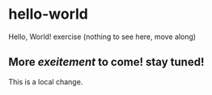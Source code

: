 # hello-world
Hello, World! exercise (nothing to see here, move along)
## More *exeitement* to come! stay tuned!
This is a local change.
